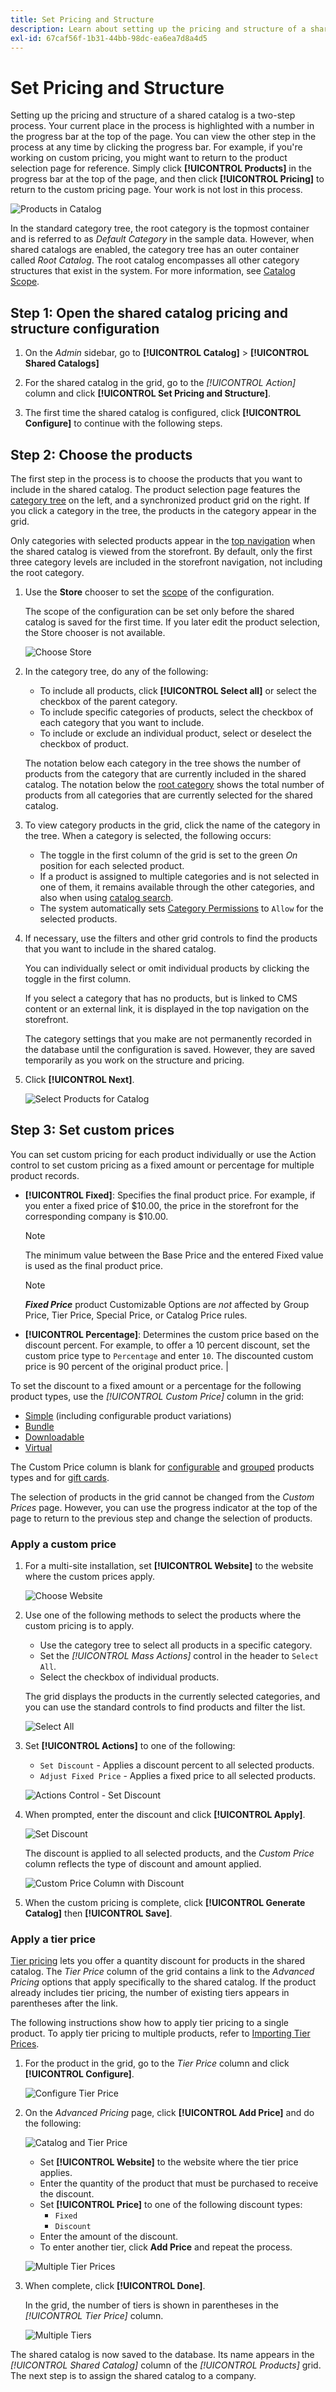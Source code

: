 ```yaml
---
title: Set Pricing and Structure
description: Learn about setting up the pricing and structure of a shared catalog.
exl-id: 67caf56f-1b31-44bb-98dc-ea6ea7d8a4d5
---
```

# Set Pricing and Structure

Setting up the pricing and structure of a shared catalog is a two-step process. Your current place in the process is highlighted with a number in the progress bar at the top of the page. You can view the other step in the process at any time by clicking the progress bar. For example, if you're working on custom pricing, you might want to return to the product selection page for reference. Simply click **[!UICONTROL Products]** in the progress bar at the top of the page, and then click **[!UICONTROL Pricing]** to return to the custom pricing page. Your work is not lost in this process.

![Products in Catalog](./assets/shared-catalog-products-workspace.png)<!-- zoom -->

In the standard category tree, the root category is the topmost container and is referred to as _Default Category_ in the sample data. However, when shared catalogs are enabled, the category tree has an outer container called _Root Catalog_. The root catalog encompasses all other category structures that exist in the system. For more information, see [Catalog Scope](../catalog/introduction.md#catalog-scope).

## Step 1: Open the shared catalog pricing and structure configuration

1. On the _Admin_ sidebar, go to **[!UICONTROL Catalog]** > **[!UICONTROL Shared Catalogs]**

1. For the shared catalog in the grid, go to the _[!UICONTROL Action]_ column and click **[!UICONTROL Set Pricing and Structure]**.

1. The first time the shared catalog is configured, click **[!UICONTROL Configure]** to continue with the following steps.

## Step 2: Choose the products

The first step in the process is to choose the products that you want to include in the shared catalog. The product selection page features the [category tree](../catalog/category-create.md) on the left, and a synchronized product grid on the right. If you click a category in the tree, the products in the category appear in the grid.

Only categories with selected products appear in the [top navigation](../catalog/navigation-top.md) when the shared catalog is viewed from the storefront. By default, only the first three category levels are included in the storefront navigation, not including the root category.

1. Use the **Store** chooser to set the [scope](../catalog/introduction.md#product-scope) of the configuration.

   The scope of the configuration can be set only before the shared catalog is saved for the first time. If you later edit the product selection, the Store chooser is not available.

   ![Choose Store](./assets/shared-catalog-products-scope.png)<!-- zoom -->

1. In the category tree, do any of the following:

   - To include all products, click **[!UICONTROL Select all]** or select the checkbox of the parent category.
   - To include specific categories of products, select the checkbox of each category that you want to include.
   - To include or exclude an individual product, select or deselect the checkbox of product.

   The notation below each category in the tree shows the number of products from the category that are currently included in the shared catalog. The notation below the [root category](../catalog/category-root.md) shows the total number of products from all categories that are currently selected for the shared catalog.

1. To view category products in the grid, click the name of the category in the tree. When a category is selected, the following occurs:

   - The toggle in the first column of the grid is set to the green _On_ position for each selected product.
   - If a product is assigned to multiple categories and is not selected in one of them, it remains available through the other categories, and also when using [catalog search](../catalog/search.md).
   - The system automatically sets [Category Permissions](../catalog/category-permissions.md) to `Allow` for the selected products.

1. If necessary, use the filters and other grid controls to find the products that you want to include in the shared catalog.

   You can individually select or omit individual products by clicking the toggle in the first column.

   If you select a category that has no products, but is linked to CMS content or an external link, it is displayed in the top navigation on the storefront.

   The category settings that you make are not permanently recorded in the database until the configuration is saved. However, they are saved temporarily as you work on the structure and pricing.

1. Click **[!UICONTROL Next]**.

   ![Select Products for Catalog](./assets/shared-catalog-select-products-step-1.png)<!-- zoom -->

## Step 3: Set custom prices

You can set custom pricing for each product individually or use the Action control to set custom pricing as a fixed amount or percentage for multiple product records.

- **[!UICONTROL Fixed]**: Specifies the final product price. For example, if you enter a fixed price of $10.00, the price in the storefront for the corresponding company is $10.00. 

   >[!NOTE]
   >
   >The minimum value between the Base Price and the entered Fixed value is used as the final product price.

  >[!NOTE]
  >
  >**_Fixed Price_** product Customizable Options are _not_ affected by Group Price, Tier Price, Special Price, or Catalog Price rules.

- **[!UICONTROL Percentage]**: Determines the custom price based on the discount percent. For example, to offer a 10 percent discount, set the custom price type to `Percentage` and enter `10`. The discounted custom price is 90 percent of the original product price. |

To set the discount to a fixed amount or a percentage for the following product types, use the _[!UICONTROL Custom Price]_ column in the grid:

- [Simple](../catalog/product-create-simple.md) (including configurable product variations)
- [Bundle](../catalog/product-create-bundle.md)
- [Downloadable](../catalog/product-create-downloadable.md)
- [Virtual](../catalog/product-create-virtual.md)

The Custom Price column is blank for [configurable](../catalog/product-create-configurable.md) and [grouped](../catalog/product-create-grouped.md) products types and for [gift cards](../catalog/product-gift-card-create.md).

The selection of products in the grid cannot be changed from the _Custom Prices_ page. However, you can use the progress indicator at the top of the page to return to the previous step and change the selection of products.

### Apply a custom price

1. For a multi-site installation, set **[!UICONTROL Website]** to the website where the custom prices apply.

   ![Choose Website](./assets/shared-catalog-scope-pricing.png)<!-- zoom -->

1. Use one of the following methods to select the products where the custom pricing is to apply.

   - Use the category tree to select all products in a specific category.
   - Set the _[!UICONTROL Mass Actions]_ control in the header to `Select All`.
   - Select the checkbox of individual products.

   The grid displays the products in the currently selected categories, and you can use the standard controls to find products and filter the list.

   ![Select All](./assets/shared-catalog-custom-pricing-mass-actions.png)<!-- zoom -->

1. Set **[!UICONTROL Actions]** to one of the following:

   - `Set Discount` - Applies a discount percent to all selected products.
   - `Adjust Fixed Price` - Applies a fixed price to all selected products.

   ![Actions Control - Set Discount](./assets/shared-catalog-set-custom-prices-discount-action.png)<!-- zoom -->

1. When prompted, enter the discount and click **[!UICONTROL Apply]**.

   ![Set Discount](./assets/shared-catalog-set-custom-prices-discount.png)<!-- zoom -->

   The discount is applied to all selected products, and the _Custom Price_ column reflects the type of discount and amount applied.

   ![Custom Price Column with Discount](./assets/shared-catalog-set-custom-prices-discount-applied.png)<!-- zoom -->

1. When the custom pricing is complete, click **[!UICONTROL Generate Catalog]** then **[!UICONTROL Save]**.

### Apply a tier price

[Tier pricing](../catalog/product-price-tier.md) lets you offer a quantity discount for products in the shared catalog. The _Tier Price_ column of the grid contains a link to the _Advanced Pricing_ options that apply specifically to the shared catalog. If the product already includes tier pricing, the number of existing tiers appears in parentheses after the link.

The following instructions show how to apply tier pricing to a single product. To apply tier pricing to multiple products, refer to [Importing Tier Prices](https://docs.magento.com/user-guide/system/data-import-price-tier.html).

1. For the product in the grid, go to the _Tier Price_ column and click **[!UICONTROL Configure]**.

   ![Configure Tier Price](./assets/shared-catalog-tier-price-configure.png)<!-- zoom -->

1. On the _Advanced Pricing_ page, click **[!UICONTROL Add Price]** and do the following:

   ![Catalog and Tier Price](./assets/shared-catalog-tier-price-configure-add-price.png)<!-- zoom -->

   - Set **[!UICONTROL Website]** to the website where the tier price applies.
   - Enter the quantity of the product that must be purchased to receive the discount.
   - Set **[!UICONTROL Price]** to one of the following discount types:
      - `Fixed`
      - `Discount`
   - Enter the amount of the discount.
   - To enter another tier, click **Add Price** and repeat the process.

   ![Multiple Tier Prices](./assets/shared-catalog-tier-price-configure-multiple-tiers.png)<!-- zoom -->

1. When complete, click **[!UICONTROL Done]**.

   In the grid, the number of tiers is shown in parentheses in the _[!UICONTROL Tier Price]_ column.

   ![Multiple Tiers](./assets/shared-catalog-tier-price-configure-parentheses.png)<!-- zoom -->

The shared catalog is now saved to the database. Its name appears in the _[!UICONTROL Shared Catalog]_ column of the _[!UICONTROL Products]_ grid. The next step is to assign the shared catalog to a company.
